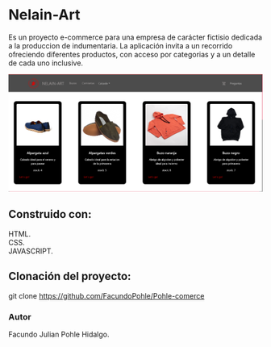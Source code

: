 # Nelain-Art

Es un proyecto e-commerce para una empresa de carácter fictisio dedicada a la produccion de indumentaria. La aplicación invita a un recorrido ofreciendo diferentes productos, con acceso por categorias y a un detalle de cada uno inclusive.

![alt text](https://raw.githubusercontent.com/FacundoPohle/Pohle-comerce/main/src/imagenes/Captura.PNG)

## Construido con:

HTML.\
CSS.\
JAVASCRIPT.

## Clonación del proyecto:

git clone https://github.com/FacundoPohle/Pohle-comerce

### Autor

Facundo Julian Pohle Hidalgo.



